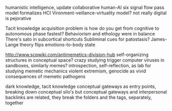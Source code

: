 ---
---

humanistic intelligence, update collaborative human-AI
six signal flow pass model formalizes HCI
Vironment-veillance-virtuality model? not really
digital is pejorative

Tacit knowledge acquisition problem is how do you get from cognitive to autonomous phase fastest?
Behaviorism and ethology were in balance
There's sato in subcortical shortcuts
Subliminal cues for patostasis?
James-Lange theory flips emotions-to-body state

http://www.scpwiki.com/antimemetics-division-hub
self-organizing structures in conceptual space? crazy
studying trigger computer viruses in sandboxes, similarly memes?
introspection, self-reflection, as lab for studying memetic mechanics
violent extremism, genocide as vivid consequences of memetic pathogens

dark knowledge, tacit knowledge
conceptual gateways as entry points, breaking down conceptual silo's
but conceptual gateways and interpersonal backlinks are related, they break the folders and the tags, separately, together
